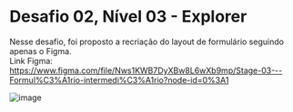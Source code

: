 # Desafio 02, Nível 03 - Explorer

Nesse desafio, foi proposto a recriação do layout de formulário seguindo apenas o Figma. <br>
Link Figma: https://www.figma.com/file/Nws1KWB7DyXBw8L6wXb9mp/Stage-03---Formul%C3%A1rio-intermedi%C3%A1rio?node-id=0%3A1

![image](https://user-images.githubusercontent.com/107070684/178320106-1068fea0-aee0-4291-85de-d82633c46a6d.png)

